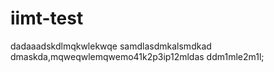 # iimt-test
dadaaadskdlmqkwlekwqe
samdlasdmkalsmdkad
dmaskda,mqweqwlemqwemo41k2p3ip12mldas
ddm1mle2m1l;
